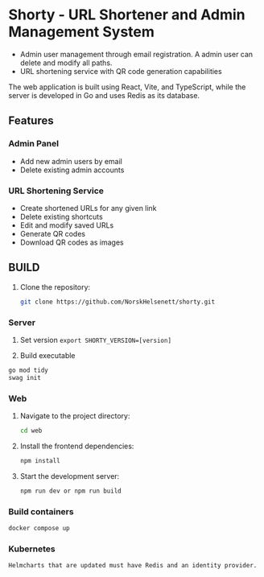 # Shorty - URL Shortener and Admin Management System

- Admin user management through email registration. A admin user can delete and modify all paths.
- URL shortening service with QR code generation capabilities

The web application is built using React, Vite, and TypeScript, while the server is developed in Go and uses Redis as its database.

## Features

### Admin Panel

- Add new admin users by email
- Delete existing admin accounts

### URL Shortening Service

- Create shortened URLs for any given link
- Delete existing shortcuts
- Edit and modify saved URLs
- Generate QR codes
- Download QR codes as images

## BUILD

1. Clone the repository:

   ```bash
   git clone https://github.com/NorskHelsenett/shorty.git

   ```
### Server
1. Set version ```export SHORTY_VERSION=[version]```

2. Build executable
```bash
go mod tidy
swag init
```

### Web
1. Navigate to the project directory:
   ```bash
   cd web
   ```
2. Install the frontend dependencies:
   ```bash
   npm install
   ```
3. Start the development server:
   ```bash
   npm run dev or npm run build
   ```
### Build containers
```bash
docker compose up
```
### Kubernetes
```bash
Helmcharts that are updated must have Redis and an identity provider.
```
